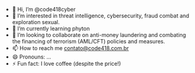 - 👋 Hi, I’m @code418cyber
- 👀 I’m interested in threat intelligence, cybersecurity, fraud combat and exploration sexual.
- 🌱 I’m currently learning phyton
- 💞️ I’m looking to collaborate on anti-money laundering and combating the financing of terrorism (AML/CFT) policies and measures.
- 📫 How to reach me contato@code418.com.br
- 😄 Pronouns: ...
- ⚡ Fun fact: I love coffee (despite the price!)

<!---
code418cyber/code418cyber is a ✨ special ✨ repository because its `README.md` (this file) appears on your GitHub profile.
You can click the Preview link to take a look at your changes.
--->
